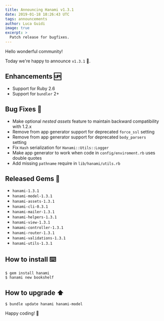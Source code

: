 ```yaml
---
title: Announcing Hanami v1.3.1
date: 2019-01-18 18:26:43 UTC
tags: announcements
author: Luca Guidi
image: true
excerpt: >
  Patch release for bugfixes.
---
```


Hello wonderful community!

Today we're happy to announce `v1.3.1` 🙌.

## Enhancements 🆙

- Support for Ruby 2.6
- Support for `bundler` 2+

## Bug Fixes 🐞

- Make optional _nested assets_ feature to maintain backward compatibility with 1.2.x
- Remove from app generator support for deprecated `force_ssl` setting
- Remove from app generator support for deprecated `body_parsers` setting
- Fix `Hash` serialization for `Hanami::Utils::Logger`
- Make app generator to work when code in `config/enviroment.rb` uses double quotes
- Add missing `pathname` require in `lib/hanami/utils.rb`

## Released Gems 💎

- `hanami-1.3.1`
- `hanami-model-1.3.1`
- `hanami-assets-1.3.1`
- `hanami-cli-0.3.1`
- `hanami-mailer-1.3.1`
- `hanami-helpers-1.3.1`
- `hanami-view-1.3.1`
- `hamami-controller-1.3.1`
- `hanami-router-1.3.1`
- `hanami-validations-1.3.1`
- `hanami-utils-1.3.1`

## How to install ⌨️

```shell
$ gem install hanami
$ hanami new bookshelf
```

## How to upgrade ⬆

```shell
$ bundle update hanami hanami-model
```

Happy coding! 🌸
